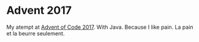 # Advent 2017
My atempt at [Advent of Code 2017](http://adventofcode.com/2017). With Java. Because I like pain. La pain et la beurre seulement.
